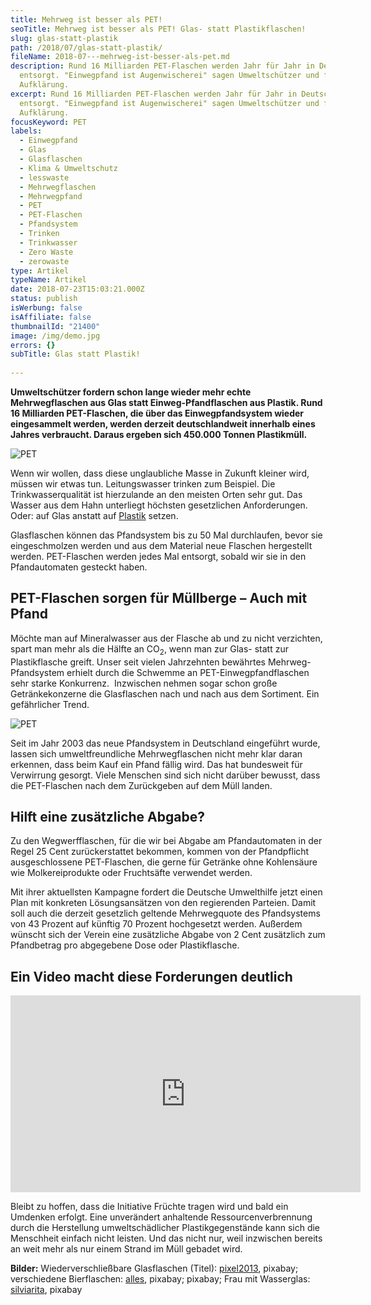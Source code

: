 ```yaml
---
title: Mehrweg ist besser als PET!
seoTitle: Mehrweg ist besser als PET! Glas- statt Plastikflaschen!
slug: glas-statt-plastik
path: /2018/07/glas-statt-plastik/
fileName: 2018-07---mehrweg-ist-besser-als-pet.md
description: Rund 16 Milliarden PET-Flaschen werden Jahr für Jahr in Deutschland
  entsorgt. "Einwegpfand ist Augenwischerei" sagen Umweltschützer und fordern
  Aufklärung.
excerpt: Rund 16 Milliarden PET-Flaschen werden Jahr für Jahr in Deutschland
  entsorgt. "Einwegpfand ist Augenwischerei" sagen Umweltschützer und fordern
  Aufklärung.
focusKeyword: PET
labels:
  - Einwegpfand
  - Glas
  - Glasflaschen
  - Klima & Umweltschutz
  - lesswaste
  - Mehrwegflaschen
  - Mehrwegpfand
  - PET
  - PET-Flaschen
  - Pfandsystem
  - Trinken
  - Trinkwasser
  - Zero Waste
  - zerowaste
type: Artikel
typeName: Artikel
date: 2018-07-23T15:03:21.000Z
status: publish
isWerbung: false
isAffiliate: false
thumbnailId: "21400"
image: /img/demo.jpg
errors: {}
subTitle: Glas statt Plastik!
  
---
```


**Umweltschützer fordern schon lange wieder mehr echte Mehrwegflaschen aus Glas
statt Einweg-Pfandflaschen aus Plastik. Rund 16 Milliarden PET-Flaschen, die
über das Einwegpfandsystem wieder eingesammelt werden, werden derzeit
deutschlandweit innerhalb eines Jahres verbraucht. Daraus ergeben sich 450.000
Tonnen Plastikmüll.**

![PET](http://cardamonchai.com/wp-content/uploads/2018/07/river-3528344_640-400x266.jpg)

Wenn wir wollen, dass diese unglaubliche Masse in Zukunft kleiner wird, müssen
wir etwas tun. Leitungswasser trinken zum Beispiel. Die Trinkwasserqualität ist
hierzulande an den meisten Orten sehr gut. Das Wasser aus dem Hahn unterliegt
höchsten gesetzlichen Anforderungen. Oder: auf Glas anstatt auf
[Plastik](/2017/08/kenia-sagt-plastiktueten-nein-danke/) setzen.

Glasflaschen können das Pfandsystem bis zu 50 Mal durchlaufen, bevor sie
eingeschmolzen werden und aus dem Material neue Flaschen hergestellt werden.
PET-Flaschen werden jedes Mal entsorgt, sobald wir sie in den Pfandautomaten
gesteckt haben.

## PET-Flaschen sorgen für Müllberge – Auch mit Pfand

Möchte man auf Mineralwasser aus der Flasche ab und zu nicht verzichten, spart
man mehr als die Hälfte an CO<sub>2</sub>, wenn man zur Glas- statt zur
Plastikflasche greift. Unser seit vielen Jahrzehnten bewährtes
Mehrweg-Pfandsystem erhielt durch die Schwemme an PET-Einwegpfandflaschen sehr
starke Konkurrenz.  Inzwischen nehmen sogar schon große Getränkekonzerne die
Glasflaschen nach und nach aus dem Sortiment. Ein gefährlicher Trend.

![PET](http://cardamonchai.com/wp-content/uploads/2018/07/beer-1465153_640-400x297.jpg)

Seit im Jahr 2003 das neue Pfandsystem in Deutschland eingeführt wurde, lassen
sich umweltfreundliche Mehrwegflaschen nicht mehr klar daran erkennen, dass beim
Kauf ein Pfand fällig wird. Das hat bundesweit für Verwirrung gesorgt. Viele
Menschen sind sich nicht darüber bewusst, dass die PET-Flaschen nach dem
Zurückgeben auf dem Müll landen.

## Hilft eine zusätzliche Abgabe?

Zu den Wegwerfflaschen, für die wir bei Abgabe am Pfandautomaten in der Regel 25
Cent zurückerstattet bekommen, kommen von der Pfandpflicht ausgeschlossene
PET-Flaschen, die gerne für Getränke ohne Kohlensäure wie Molkereiprodukte oder
Fruchtsäfte verwendet werden.

Mit ihrer aktuellsten Kampagne fordert die Deutsche Umwelthilfe jetzt einen Plan
mit konkreten Lösungsansätzen von den regierenden Parteien. Damit soll auch die
derzeit gesetzlich geltende Mehrwegquote des Pfandsystems von 43 Prozent auf
künftig 70 Prozent hochgesetzt werden. Außerdem wünscht sich der Verein eine
zusätzliche Abgabe von 2 Cent zusätzlich zum Pfandbetrag pro abgegebene Dose
oder Plastikflasche.

## Ein Video macht diese Forderungen deutlich

<iframe src="https://www.youtube.com/embed/3Q9QgdQlNPk" width="560" height="315" frameborder="0" allowfullscreen="allowfullscreen"></iframe>

Bleibt zu hoffen, dass die Initiative Früchte tragen wird und bald ein Umdenken
erfolgt. Eine unverändert anhaltende Ressourcenverbrennung durch die Herstellung
umweltschädlicher Plastikgegenstände kann sich die Menschheit einfach nicht
leisten. Und das nicht nur, weil inzwischen bereits an weit mehr als nur einem
Strand im Müll gebadet wird.

**Bilder:** Wiederverschließbare Glasflaschen (Titel):
[pixel2013](https://pixabay.com/de/users/pixel2013-2364555/), pixabay;
verschiedene Bierflaschen: [alles](https://pixabay.com/de/users/alles-2597842/),
pixabay; pixabay; Frau mit Wasserglas:
[silviarita](https://pixabay.com/de/users/silviarita-3142410/), pixabay

  